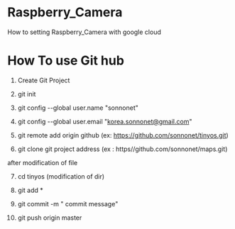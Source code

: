 # Raspberry_Camera

How to setting Raspberry_Camera with google cloud

# How To use Git hub

1. Create Git Project

2. git init

3. git config --global user.name "sonnonet"

4. git config --global user.email "korea.sonnonet@gmail.com"

5. git remote add origin github (ex: https://github.com/sonnonet/tinyos.git)

6. git clone git project address (ex : https//github.com/sonnonet/maps.git)

after modification of file

7. cd tinyos (modification of dir)

8. git add *

9. git commit -m " commit message"

10. git push origin master
